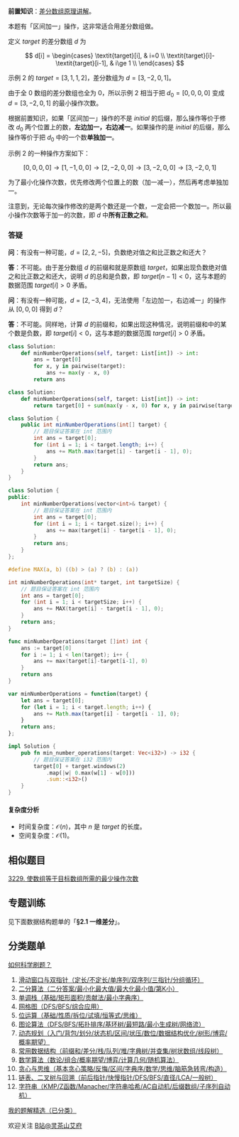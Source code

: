 **前置知识**：[差分数组原理讲解](https://leetcode.cn/problems/car-pooling/solution/suan-fa-xiao-ke-tang-chai-fen-shu-zu-fu-9d4ra/)。

本题有「区间加一」操作，这非常适合用差分数组做。

定义 $\textit{target}$ 的差分数组 $d$ 为

$$
d[i] =
\begin{cases}
\textit{target}[i], & i=0     \\
\textit{target}[i]-\textit{target}[i-1], & i\ge 1     \\
\end{cases}
$$

示例 2 的 $\textit{target}=[3,1,1,2]$，差分数组为 $d=[3,-2,0,1]$。

由于全 $0$ 数组的差分数组也全为 $0$，所以示例 2 相当于把 $d_0 = [0,0,0,0]$ 变成 $d = [3,-2,0,1]$ 的最小操作次数。

根据前置知识，如果「区间加一」操作的不是 $\textit{initial}$ 的后缀，那么操作等价于修改 $d_0$ 两个位置上的数，**左边加一，右边减一**。如果操作的是 $\textit{initial}$ 的后缀，那么操作等价于把 $d_0$ 中的一个数**单独加一**。

示例 2 的一种操作方案如下：

$$
[0,0,0,0] \to [1,-1,0,0] \to [2,-2,0,0] \to [3,-2,0,0] \to [3,-2,0,1]
$$

为了最小化操作次数，优先修改两个位置上的数（加一减一），然后再考虑单独加一。

注意到，无论每次操作修改的是两个数还是一个数，一定会把一个数加一。所以最小操作次数等于加一的次数，即 $d$ 中**所有正数之和**。

### 答疑

**问**：有没有一种可能，$d=[2,2,-5]$，负数绝对值之和比正数之和还大？

**答**：不可能。由于差分数组 $d$ 的前缀和就是原数组 $\textit{target}$，如果出现负数绝对值之和比正数之和还大，说明 $d$ 的总和是负数，即 $\textit{target}[n-1] < 0$，这与本题的数据范围 $\textit{target}[i] > 0$ 矛盾。

**问**：有没有一种可能，$d=[2,-3,4]$，无法使用「左边加一，右边减一」的操作从 $[0,0,0]$ 得到 $d$？

**答**：不可能。同样地，计算 $d$ 的前缀和，如果出现这种情况，说明前缀和中的某个数是负数，即 $\textit{target}[i]<0$，这与本题的数据范围 $\textit{target}[i] > 0$ 矛盾。

```py [sol-Python3]
class Solution:
    def minNumberOperations(self, target: List[int]) -> int:
        ans = target[0]
        for x, y in pairwise(target):
            ans += max(y - x, 0)
        return ans
```

```py [sol-Python3 一行]
class Solution:
    def minNumberOperations(self, target: List[int]) -> int:
        return target[0] + sum(max(y - x, 0) for x, y in pairwise(target))
```

```java [sol-Java]
class Solution {
    public int minNumberOperations(int[] target) {
        // 题目保证答案在 int 范围内
        int ans = target[0];
        for (int i = 1; i < target.length; i++) {
            ans += Math.max(target[i] - target[i - 1], 0);
        }
        return ans;
    }
}
```

```cpp [sol-C++]
class Solution {
public:
    int minNumberOperations(vector<int>& target) {
        // 题目保证答案在 int 范围内
        int ans = target[0];
        for (int i = 1; i < target.size(); i++) {
            ans += max(target[i] - target[i - 1], 0);
        }
        return ans;
    }
};
```

```c [sol-C]
#define MAX(a, b) ((b) > (a) ? (b) : (a))

int minNumberOperations(int* target, int targetSize) {
    // 题目保证答案在 int 范围内
    int ans = target[0];
    for (int i = 1; i < targetSize; i++) {
        ans += MAX(target[i] - target[i - 1], 0);
    }
    return ans;
}
```

```go [sol-Go]
func minNumberOperations(target []int) int {
	ans := target[0]
	for i := 1; i < len(target); i++ {
		ans += max(target[i]-target[i-1], 0)
	}
	return ans
}
```

```js [sol-JS]
var minNumberOperations = function(target) {
    let ans = target[0];
    for (let i = 1; i < target.length; i++) {
        ans += Math.max(target[i] - target[i - 1], 0);
    }
    return ans;
};
```

```rust [sol-Rust]
impl Solution {
    pub fn min_number_operations(target: Vec<i32>) -> i32 {
        // 题目保证答案在 i32 范围内
        target[0] + target.windows(2)
            .map(|w| 0.max(w[1] - w[0]))
            .sum::<i32>()
    }
}
```

#### 复杂度分析

- 时间复杂度：$\mathcal{O}(n)$，其中 $n$ 是 $\textit{target}$ 的长度。
- 空间复杂度：$\mathcal{O}(1)$。

## 相似题目

[3229. 使数组等于目标数组所需的最少操作次数](https://leetcode.cn/problems/minimum-operations-to-make-array-equal-to-target/)

## 专题训练

见下面数据结构题单的「**§2.1 一维差分**」。

## 分类题单

[如何科学刷题？](https://leetcode.cn/circle/discuss/RvFUtj/)

1. [滑动窗口与双指针（定长/不定长/单序列/双序列/三指针/分组循环）](https://leetcode.cn/circle/discuss/0viNMK/)
2. [二分算法（二分答案/最小化最大值/最大化最小值/第K小）](https://leetcode.cn/circle/discuss/SqopEo/)
3. [单调栈（基础/矩形面积/贡献法/最小字典序）](https://leetcode.cn/circle/discuss/9oZFK9/)
4. [网格图（DFS/BFS/综合应用）](https://leetcode.cn/circle/discuss/YiXPXW/)
5. [位运算（基础/性质/拆位/试填/恒等式/思维）](https://leetcode.cn/circle/discuss/dHn9Vk/)
6. [图论算法（DFS/BFS/拓扑排序/基环树/最短路/最小生成树/网络流）](https://leetcode.cn/circle/discuss/01LUak/)
7. [动态规划（入门/背包/划分/状态机/区间/状压/数位/数据结构优化/树形/博弈/概率期望）](https://leetcode.cn/circle/discuss/tXLS3i/)
8. [常用数据结构（前缀和/差分/栈/队列/堆/字典树/并查集/树状数组/线段树）](https://leetcode.cn/circle/discuss/mOr1u6/)
9. [数学算法（数论/组合/概率期望/博弈/计算几何/随机算法）](https://leetcode.cn/circle/discuss/IYT3ss/)
10. [贪心与思维（基本贪心策略/反悔/区间/字典序/数学/思维/脑筋急转弯/构造）](https://leetcode.cn/circle/discuss/g6KTKL/)
11. [链表、二叉树与回溯（前后指针/快慢指针/DFS/BFS/直径/LCA/一般树）](https://leetcode.cn/circle/discuss/K0n2gO/)
12. [字符串（KMP/Z函数/Manacher/字符串哈希/AC自动机/后缀数组/子序列自动机）](https://leetcode.cn/circle/discuss/SJFwQI/)

[我的题解精选（已分类）](https://github.com/EndlessCheng/codeforces-go/blob/master/leetcode/SOLUTIONS.md)

欢迎关注 [B站@灵茶山艾府](https://space.bilibili.com/206214)
